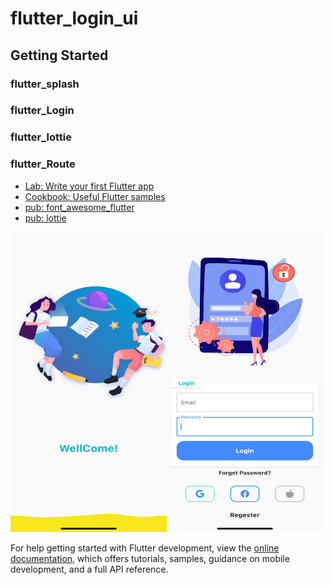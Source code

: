 # flutter_login_ui

## Getting Started

### flutter_splash
### flutter_Login
### flutter_lottie
### flutter_Route

- [Lab: Write your first Flutter app](https://docs.flutter.dev/get-started/codelab)
- [Cookbook: Useful Flutter samples](https://docs.flutter.dev/cookbook)
- [pub: font_awesome_flutter](https://pub.dev/packages/font_awesome_flutter)
- [pub: lottie](https://pub.dev/packages/lottie)

 <img   width="250" height="480" src="https://github.com/ZawXtutAung/flutter_login_ui/blob/master/ScreenShort/splash.png"><img  width="250" height="480" src="https://github.com/ZawXtutAung/flutter_login_ui/blob/master/ScreenShort/loginScreen.png">

For help getting started with Flutter development, view the
[online documentation](https://docs.flutter.dev/), which offers tutorials,
samples, guidance on mobile development, and a full API reference.

